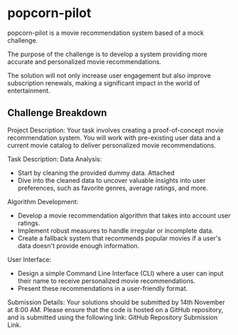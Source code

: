 # popcorn-pilot
popcorn-pilot is a movie recommendation system based of a mock challenge.
 
The purpose of the challenge is to develop a system providing more accurate and personalized movie recommendations.

The solution will not only increase user engagement but also improve subscription renewals, making a significant impact in the world of entertainment.

## Challenge Breakdown
Project Description:
Your task involves creating a proof-of-concept movie recommendation system. You will work with pre-existing user data and a current movie catalog to deliver personalized movie recommendations.

Task Description:
Data Analysis:
- Start by cleaning the provided dummy data. Attached
- Dive into the cleaned data to uncover valuable insights into user preferences, such as favorite genres, average ratings, and more.

Algorithm Development:
- Develop a movie recommendation algorithm that takes into account user ratings.
- Implement robust measures to handle irregular or incomplete data.
- Create a fallback system that recommends popular movies if a user's data doesn't provide enough information.

User Interface:
- Design a simple Command Line Interface (CLI) where a user can input their name to receive personalized movie recommendations.
- Present these recommendations in a user-friendly format.

Submission Details:
Your solutions should be submitted by 14th November at 8:00 AM.
Please ensure that the code is hosted on a GitHub repository, and is submitted using the following link: GitHub Repository Submission Link.


